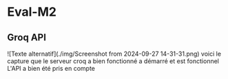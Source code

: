 # Eval-M2

## Groq API

![Texte alternatif](./img/Screenshot from 2024-09-27 14-31-31.png)
voici le capture que le serveur croq a bien fonctionné a démarré et est fonctionnel
L'API a bien été pris en compte